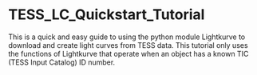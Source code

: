 # TESS_LC_Quickstart_Tutorial
This is a quick and easy guide to using the python module Lightkurve to download and create light curves from TESS data.  This tutorial only uses the functions of Lightkurve that operate when an object has a known TIC (TESS Input Catalog) ID number.
